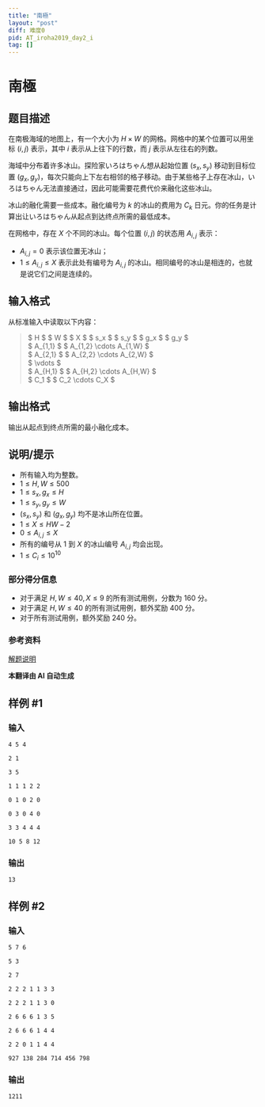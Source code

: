 ```yaml
---
title: "南極"
layout: "post"
diff: 难度0
pid: AT_iroha2019_day2_i
tag: []
---
```


# 南極

## 题目描述

在南极海域的地图上，有一个大小为 $H \times W$ 的网格。网格中的某个位置可以用坐标 $(i, j)$ 表示，其中 $i$ 表示从上往下的行数，而 $j$ 表示从左往右的列数。

海域中分布着许多冰山。探险家いろはちゃん想从起始位置 $(s_x, s_y)$ 移动到目标位置 $(g_x, g_y)$，每次只能向上下左右相邻的格子移动。由于某些格子上存在冰山，いろはちゃん无法直接通过，因此可能需要花费代价来融化这些冰山。

冰山的融化需要一些成本。融化编号为 $k$ 的冰山的费用为 $C_k$ 日元。你的任务是计算出让いろはちゃん从起点到达终点所需的最低成本。

在网格中，存在 $X$ 个不同的冰山。每个位置 $(i, j)$ 的状态用 $A_{i,j}$ 表示：
- $A_{i,j} = 0$ 表示该位置无冰山；
- $1 \leq A_{i,j} \leq X$ 表示此处有编号为 $A_{i,j}$ 的冰山。相同编号的冰山是相连的，也就是说它们之间是连续的。

## 输入格式

从标准输入中读取以下内容：

> $ H $ $ W $ $ X $ $ s_x $ $ s_y $ $ g_x $ $ g_y $  
> $ A_{1,1} $ $ A_{1,2} \cdots A_{1,W} $  
> $ A_{2,1} $ $ A_{2,2} \cdots A_{2,W} $  
> $ \vdots $  
> $ A_{H,1} $ $ A_{H,2} \cdots A_{H,W} $  
> $ C_1 $ $ C_2 \cdots C_X $

## 输出格式

输出从起点到终点所需的最小融化成本。

## 说明/提示

- 所有输入均为整数。
- $1 \leq H, W \leq 500$
- $1 \leq s_x, g_x \leq H$
- $1 \leq s_y, g_y \leq W$
- $(s_x, s_y)$ 和 $(g_x, g_y)$ 均不是冰山所在位置。
- $1 \leq X \leq HW - 2$
- $0 \leq A_{i,j} \leq X$
- 所有的编号从 $1$ 到 $X$ 的冰山编号 $A_{i,j}$ 均会出现。
- $1 \leq C_i \leq 10^{10}$

### 部分得分信息

- 对于满足 $H, W \leq 40, X \leq 9$ 的所有测试用例，分数为 160 分。
- 对于满足 $H, W \leq 40$ 的所有测试用例，额外奖励 400 分。
- 对于所有测试用例，额外奖励 240 分。

### 参考资料

[解题说明](https://img.atcoder.jp/iroha2019-day2/editorial-I.pdf)

 **本翻译由 AI 自动生成**

## 样例 #1

### 输入

```
4 5 4
2 1
3 5
1 1 1 2 2
0 1 0 2 0
0 3 0 4 0
3 3 4 4 4
10 5 8 12
```

### 输出

```
13
```

## 样例 #2

### 输入

```
5 7 6
5 3
2 7
2 2 2 1 1 3 3
2 2 2 1 1 3 0
2 6 6 6 1 3 5
2 6 6 6 1 4 4
2 2 0 1 1 4 4
927 138 284 714 456 798
```

### 输出

```
1211
```

